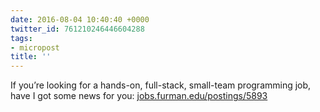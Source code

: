 ```yaml
---
date: 2016-08-04 10:40:40 +0000
twitter_id: 761210246446604288
tags:
- micropost
title: ''
---
```


If you’re looking for a hands-on, full-stack, small-team programming job, have I got some news for you: [jobs.furman.edu/postings/5893](https://jobs.furman.edu/postings/5893)
